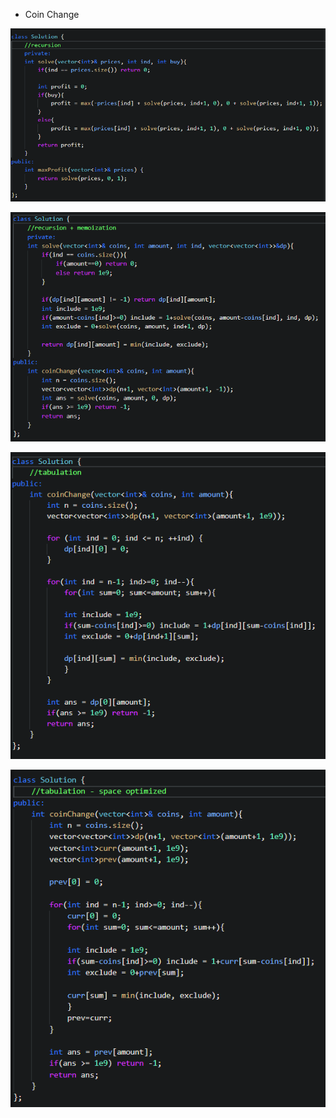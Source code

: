 - Coin Change

![](attachments/Pasted%20image%2020240624201707.png)

![](attachments/Pasted%20image%2020240626134645.png)

![](attachments/Pasted%20image%2020240626164541.png)

![](attachments/Pasted%20image%2020240626164509.png)


